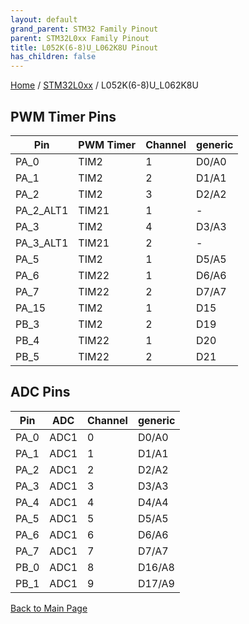 ```yaml
---
layout: default
grand_parent: STM32 Family Pinout
parent: STM32L0xx Family Pinout
title: L052K(6-8)U_L062K8U Pinout
has_children: false
---
```


[Home](../../index) / [STM32L0xx](../index) / L052K(6-8)U_L062K8U

## PWM Timer Pins

| Pin | PWM Timer | Channel | generic |
| --- | --- | --- | --- |
| PA_0 | TIM2 | 1 | D0/A0 |
| PA_1 | TIM2 | 2 | D1/A1 |
| PA_2 | TIM2 | 3 | D2/A2 |
| PA_2_ALT1 | TIM21 | 1 | - |
| PA_3 | TIM2 | 4 | D3/A3 |
| PA_3_ALT1 | TIM21 | 2 | - |
| PA_5 | TIM2 | 1 | D5/A5 |
| PA_6 | TIM22 | 1 | D6/A6 |
| PA_7 | TIM22 | 2 | D7/A7 |
| PA_15 | TIM2 | 1 | D15 |
| PB_3 | TIM2 | 2 | D19 |
| PB_4 | TIM22 | 1 | D20 |
| PB_5 | TIM22 | 2 | D21 |


## ADC Pins

| Pin | ADC | Channel | generic |
| --- | --- | --- | --- |
| PA_0 | ADC1 | 0 | D0/A0 |
| PA_1 | ADC1 | 1 | D1/A1 |
| PA_2 | ADC1 | 2 | D2/A2 |
| PA_3 | ADC1 | 3 | D3/A3 |
| PA_4 | ADC1 | 4 | D4/A4 |
| PA_5 | ADC1 | 5 | D5/A5 |
| PA_6 | ADC1 | 6 | D6/A6 |
| PA_7 | ADC1 | 7 | D7/A7 |
| PB_0 | ADC1 | 8 | D16/A8 |
| PB_1 | ADC1 | 9 | D17/A9 |


[Back to Main Page](../../index)